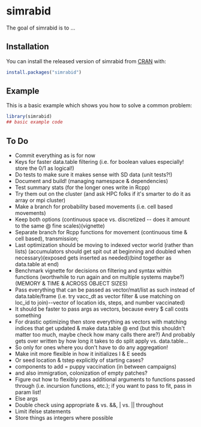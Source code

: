
# simrabid

<!-- badges: start -->
<!-- badges: end -->

The goal of simrabid is to ...

## Installation

You can install the released version of simrabid from [CRAN](https://CRAN.R-project.org) with:

``` r
install.packages("simrabid")
```

## Example

This is a basic example which shows you how to solve a common problem:

``` r
library(simrabid)
## basic example code
```

## To Do

- Commit everything as is for now
- Keys for faster data.table filtering (i.e. for boolean values especially! store the 0/1 as logical!)
- Do tests to make sure it makes sense with SD data (unit tests?!)
- Document and build! (managing namespace & dependencies)
- Test summary stats (for the longer ones write in Rcpp)
- Try them out on the cluster (and ask HPC folks if it's smarter to do it as array or mpi cluster)
- Make a branch for probability based movements (i.e. cell based movements)
- Keep both options (continuous space vs. discretized -- does it amount to
the same @ fine scales)(vignette)
- Separate branch for Rcpp functions for movement (continuous time & cell based), transmission;
- Last optimization should be moving to indexed vector world (rather than lists) (accumulators should get spit out at beginning and doubled when necessary)(exposed gets inserted as needed)(bind together as data.table at end)
- Benchmark vignette for decisions on filtering and syntax within functions (worthwhile to run again and on multiple systems maybe?) (MEMORY & TIME & ACROSS OBJECT SIZES)
- Pass everything that can be passed as vector/mat/list as such instead of data.table/frame (i.e. try vacc_dt as vector filter & use matching on loc_id to join)--vector of location ids, steps, and number vaccinated)
- It should be faster to pass args as vectors, because every $ call costs something
- For drastic optimizing then store everything as vectors with matching indices that get updated & make data.table @ end (but this shouldn't matter too much, maybe check how many calls there are?) And probably gets over written by how long it takes to do split apply vs. data.table...
- So only for ones where you don't have to do any aggregation!
- Make init more flexible in how it initializes I & E seeds
- Or seed location & tstep explicitly of starting cases?
- components to add = puppy vaccination (in between campaigns)
- and also immigration, colonization of empty patches?
- Figure out how to flexibly pass additional arguments to functions passed through (i.e. incursion functions, etc.); if you want to pass to fit, pass in param list!
- Else args
- Double check using appropriate & vs. &&, | vs. || throughout
- Limit ifelse statements
- Store things as integers where possible


